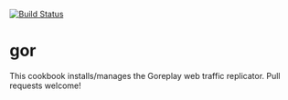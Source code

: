 [![Build Status](https://travis-ci.org/bixu/gor_cookbook.svg?branch=master)](https://travis-ci.org/bixu/gor_cookbook)
# gor
This cookbook installs/manages the Goreplay web traffic replicator. Pull requests welcome!
